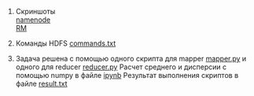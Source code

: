 1. Скриншоты \
   [namenode](https://github.com/danidarya/MADE_big_data_2021/blob/main/homework1/namenode.png)\
   [RM](https://github.com/danidarya/MADE_big_data_2021/blob/main/homework1/resource_manager.png)
          
2. Команды HDFS [commands.txt](https://github.com/danidarya/MADE_big_data_2021/blob/main/homework1/commands.txt)

3. Задача решена с помощью одного скрипта для mapper [mapper.py](https://github.com/danidarya/MADE_big_data_2021/blob/main/homework1/mapper.py) и 
   одного для reducer [reducer.py](https://github.com/danidarya/MADE_big_data_2021/blob/main/homework1/reducer.py)
   Расчет среднего и дисперсии с помощью  numpy  в файле [ipynb](https://github.com/danidarya/MADE_big_data_2021/blob/main/homework1/numpy_calculation_mean_and_variance.ipynb)
   Результат выполнения скриптов в файле [result.txt](https://github.com/danidarya/MADE_big_data_2021/blob/main/homework1/result.txt)
